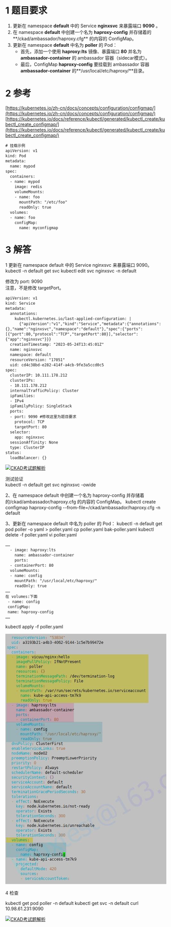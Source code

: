 
# 1 题目要求

1. 更新在 namespace **default** 中的 Service **nginxsvc** 来暴露端口 **9090** 。
2. 在 namespace **default** 中创建一个名为 **haproxy-config** 并存储着的**/ckad/ambassador/haproxy.cfg** 的内容的 ConfigMap。
3. 更新在 namespace **default** 中名为 **poller** 的 Pod：
    - 首先，添加一个使用 **haproxy:lts** 镜像、暴露端口 **80** 并名为 **ambassador-container** 的 ambassador 容器（sidecar模式）。
    - 最后，ConfigMap **haproxy-config** 要挂载到 ambassador 容器 **ambassador-container** 的**/usr/local/etc/haproxy/**目录。


# 2 参考

[https://kubernetes.io/zh-cn/docs/concepts/configuration/configmap/](https://kubernetes.io/zh-cn/docs/concepts/configuration/configmap/)
[https://kubernetes.io/docs/reference/kubectl/generated/kubectl_create/kubectl_create_configmap/](https://kubernetes.io/docs/reference/kubectl/generated/kubectl_create/kubectl_create_configmap/)


```
# 挂载示例
apiVersion: v1
kind: Pod
metadata:
  name: mypod
spec:
  containers:
  - name: mypod
    image: redis
    volumeMounts:
    - name: foo
      mountPath: "/etc/foo"
      readOnly: true
  volumes:
  - name: foo
    configMap:
      name: myconfigmap

```


# 3 解答


1 更新在 namespace default 中的 Service nginxsvc 来暴露端口 9090。
kubectl -n default get svc
kubectl edit svc nginxsvc -n default

修改为 port: 9090  
注意，不是修改 targetPort。

```
apiVersion: v1
kind: Service
metadata:
  annotations:
    kubectl.kubernetes.io/last-applied-configuration: |
      {"apiVersion":"v1","kind":"Service","metadata":{"annotations":{},"name":"nginxsvc","namespace":"default"},"spec":{"ports":[{"port":80,"protocol":"TCP","targetPort":80}],"selector":{"app":"nginxsvc"}}}
  creationTimestamp: "2023-05-24T13:45:01Z"
  name: nginxsvc
  namespace: default
  resourceVersion: "17051"
  uid: cd4c38bd-e282-414f-a4cb-9fe3a5ccd0c5
spec:
  clusterIP: 10.111.178.212
  clusterIPs:
  - 10.111.178.212
  internalTrafficPolicy: Cluster
  ipFamilies:
  - IPv4
  ipFamilyPolicy: SingleStack
  ports:
  - port: 9090 #修改这里为题目要求
    protocol: TCP
    targetPort: 80
  selector:
    app: nginxsvc
  sessionAffinity: None
  type: ClusterIP
status:
  loadBalancer: {}
```

[![CKAD考试题解析](https://www.ljh.cool/wp-content/uploads/2023/02/image-100.png)](https://www.ljh.cool/wp-content/uploads/2023/02/image-100.png)

测试验证  
kubectl -n default get svc nginxsvc -owide

2、在 namespace default 中创建一个名为 haproxy-config 并存储着的/ckad/ambassador/haproxy.cfg 的内容的 ConfigMap。
kubectl create configmap haproxy-config --from-file=/ckad/ambassador/haproxy.cfg -n default

3、更新在 namespace default 中名为 poller 的 Pod：
kubectl -n default get pod poller -o yaml > poller.yaml
cp poller.yaml bak-poller.yaml
kubectl delete -f poller.yaml
vi poller.yaml

```
……
  - image: haproxy:lts
    name: ambassador-container
    ports:
  - containerPort: 80
  volumeMounts:
  - name: config
    mountPath: "/usr/local/etc/haproxy/"
    readOnly: true
……
在 volumes:下面
 - name: config
 configMap:
 name: haproxy-config
……
```

kubectl apply -f poller.yaml

![](image/image-101.png)

4 检查

kubectl get pod poller -n default
kubectl get svc -n default
curl 10.98.61.231:9090

[![CKAD考试题解析](https://www.ljh.cool/wp-content/uploads/2023/02/image-102.png)](https://www.ljh.cool/wp-content/uploads/2023/02/image-102.png)

